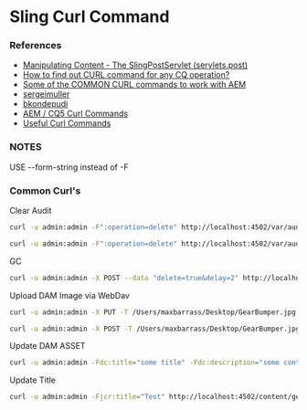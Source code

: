 Sling Curl Command 
=========

### References
* [Manipulating Content - The SlingPostServlet (servlets.post)](http://sling.apache.org/documentation/bundles/manipulating-content-the-slingpostservlet-servlets-post.html)
* [How to find out CURL command for any CQ operation?](http://aemtips.blogspot.com.au/2013/05/how-to-find-out-curl-command-for-any-cq.html)
* [Some of the COMMON CURL commands to work with AEM](http://aemtips.blogspot.com.au/2013/05/some-of-common-curl-commands-to-work.html)
* [sergeimuller](https://gist.github.com/sergeimuller/2916697)
* [bkondepudi](https://balawcm.wordpress.com/2013/02/13/curl-it-out-adobe-cq5-curl-commands-and-usage/)
* [AEM / CQ5 Curl Commands](http://sergeimuller.com/aem-cq5-curl-commands/)
* [Useful Curl Commands](http://cq-ops.tumblr.com/post/19017053665/useful-curl-commands)


### NOTES

USE --form-string instead of -F


### Common Curl's



Clear Audit

```bash
curl -u admin:admin -F":operation=delete" http://localhost:4502/var/audit/com.day.cq.replication

curl -u admin:admin -F":operation=delete" http://localhost:4502/var/audit/com.day.cq.wcm.core.page
```

GC

```bash
curl -u admin:admin -X POST --data "delete=true&delay=2" http://localhost:4502/system/console/jmx/com.adobe.granite%3Atype%3DRepository/op/runDataStoreGarbageCollection/java.lang.Boolean
```

Upload DAM Image via WebDav

```bash
curl -u admin:admin -X PUT -T /Users/maxbarrass/Desktop/GearBumper.jpg http://localhost:4502/crx/repository/crx.default/content/dam/sitesmart/GearBumper1.jpg

curl -u admin:admin -X POST -T /Users/maxbarrass/Desktop/GearBumper.jpg http://localhost:4502/crx/repository/crx.default/content/dam/sitesmart/GearBumper2.jpg
```

Update DAM ASSET

```bash
curl -u admin:admin -Fdc:title="some title" -Fdc:description="some content" http://localhost:4502/content/dam/import/documents/2001/02/13/00003709-source.pdf/jcr%3Acontent/metadata
```

Update Title

```bash
curl -u admin:admin -Fjcr:title="Test" http://localhost:4502/content/geometrixx-outdoors/en/jcr%3Acontent | grep 'id="Message"' | sed 's/.*<div id="Message">\([^<]*\)<.*/\1/' 
```
